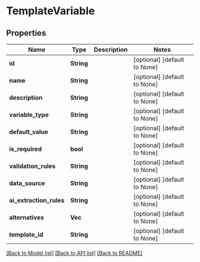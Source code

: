 # TemplateVariable

## Properties
Name | Type | Description | Notes
------------ | ------------- | ------------- | -------------
**id** | **String** |  | [optional] [default to None]
**name** | **String** |  | [optional] [default to None]
**description** | **String** |  | [optional] [default to None]
**variable_type** | **String** |  | [optional] [default to None]
**default_value** | **String** |  | [optional] [default to None]
**is_required** | **bool** |  | [optional] [default to None]
**validation_rules** | **String** |  | [optional] [default to None]
**data_source** | **String** |  | [optional] [default to None]
**ai_extraction_rules** | **String** |  | [optional] [default to None]
**alternatives** | **Vec<String>** |  | [optional] [default to None]
**template_id** | **String** |  | [optional] [default to None]

[[Back to Model list]](../README.md#documentation-for-models) [[Back to API list]](../README.md#documentation-for-api-endpoints) [[Back to README]](../README.md)


